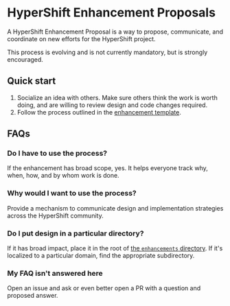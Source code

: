 # HyperShift Enhancement Proposals

A HyperShift Enhancement Proposal is a way to propose, communicate, and coordinate on new efforts for the HyperShift project.

This process is evolving and is not currently mandatory, but is strongly encouraged.

## Quick start

1. Socialize an idea with others.  Make sure others think the work is worth doing, and are willing to review design and code changes required.
2. Follow the process outlined in the [enhancement template](enhancement_template.md).

## FAQs

### Do I have to use the process?

If the enhancement has broad scope, yes.  It helps everyone track why, when, how, and by whom work is done.

### Why would I want to use the process?

Provide a mechanism to communicate design and implementation strategies across the HyperShift community.

### Do I put design in a particular directory?

If it has broad impact, place it in the root of [the `enhancements` directory](../enhancements).  If it's localized to a particular domain, find the appropriate subdirectory.

### My FAQ isn't answered here

Open an issue and ask or even better open a PR with a question and proposed answer.

